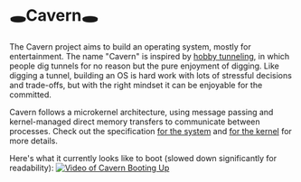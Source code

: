 # 🕳Cavern🕳
The Cavern project aims to build an operating system, mostly for entertainment.
The name "Cavern" is inspired by [hobby tunneling](https://en.wikipedia.org/wiki/Hobby_tunneling), in which people dig tunnels for no reason but the pure enjoyment of digging.
Like digging a tunnel, building an OS is hard work with lots of stressful decisions and trade-offs, but with the right mindset it can be enjoyable for the committed.

Cavern follows a microkernel architecture, using message passing and kernel-managed direct memory transfers to communicate between processes. Check out the specification [for the system](./spec/README.md) and [for the kernel](./spec/kernel.md) for more details.

Here's what it currently looks like to boot (slowed down significantly for readability):
[![Video of Cavern Booting Up](./boot-video.gif)](https://asciinema.org/a/D2q3J76V2PqmfgXUpIEJ1UnW5)
